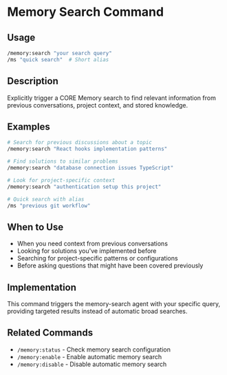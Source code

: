 # Memory Search Command

## Usage

```bash
/memory:search "your search query"
/ms "quick search"  # Short alias
```

## Description

Explicitly trigger a CORE Memory search to find relevant information from previous conversations, project context, and stored knowledge.

## Examples

```bash
# Search for previous discussions about a topic
/memory:search "React hooks implementation patterns"

# Find solutions to similar problems
/memory:search "database connection issues TypeScript"

# Look for project-specific context
/memory:search "authentication setup this project"

# Quick search with alias
/ms "previous git workflow"
```

## When to Use

- When you need context from previous conversations
- Looking for solutions you've implemented before
- Searching for project-specific patterns or configurations
- Before asking questions that might have been covered previously

## Implementation

This command triggers the memory-search agent with your specific query, providing targeted results instead of automatic broad searches.

## Related Commands

- `/memory:status` - Check memory search configuration
- `/memory:enable` - Enable automatic memory search  
- `/memory:disable` - Disable automatic memory search
